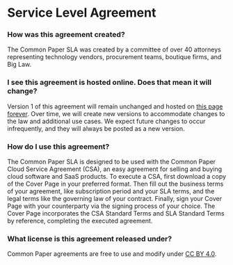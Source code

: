 # Service Level Agreement

### How was this agreement created?
The Common Paper SLA was created by a committee of over 40 attorneys representing technology vendors, procurement teams, boutique firms, and Big Law.

### I see this agreement is hosted online. Does that mean it will change?
Version 1 of this agreement will remain unchanged and hosted on [this page forever](https://commonpaper.com/standards/service-level-agreement/1.0). Over time, we will create new versions to accommodate changes to the law and additional use cases. We expect future changes to occur infrequently, and they will always be posted as a new version.

### How do I use this agreement?
The Common Paper SLA is designed to be used with the Common Paper Cloud Service Agreement (CSA), an easy agreement for selling and buying cloud software and SaaS products. To execute a CSA, first download a copy of the Cover Page in your preferred format. Then fill out the business terms of your agreement, like subscription period and your SLA terms, and the legal terms like the governing law of your contract. Finally, sign your Cover Page with your counterparty via the signing process of your choice. The Cover Page incorporates the CSA Standard Terms and SLA Standard Terms by reference, completing the executed agreement.

### What license is this agreement released under?
Common Paper agreements are free to use and modify under [CC BY 4.0](https://creativecommons.org/licenses/by/4.0/).
